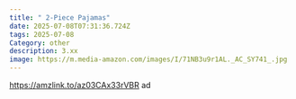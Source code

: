 ```yaml
---
title: " 2-Piece Pajamas"
date: 2025-07-08T07:31:36.724Z
tags: 2025-07-08
Category: other
description: 3.xx
image: https://m.media-amazon.com/images/I/71NB3u9r1AL._AC_SY741_.jpg
---
```

https://amzlink.to/az03CAx33rVBR ad